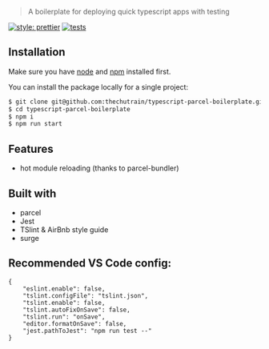 > A boilerplate for deploying quick typescript apps with testing

[![style: prettier](https://img.shields.io/badge/style-prettier-ff69b4.svg)](https://github.com/prettier/prettier)
[![tests](https://img.shields.io/badge/tests-jest-99424f.svg)](https://github.com/facebook/jest)

## Installation

Make sure you have [node](https://nodejs.org/en/) and [npm](https://www.npmjs.com/) installed first.

You can install the package locally for a single project:

```bash
$ git clone git@github.com:thechutrain/typescript-parcel-boilerplate.git
$ cd typescript-parcel-boilerplate
$ npm i
$ npm run start
```

## Features

- hot module reloading (thanks to parcel-bundler)

## Built with

- parcel
- Jest
- TSlint & AirBnb style guide
- surge

## Recommended VS Code config:
```
{
	"eslint.enable": false,
	"tslint.configFile": "tslint.json",
	"tslint.enable": false,
	"tslint.autoFixOnSave": false,
	"tslint.run": "onSave",
	"editor.formatOnSave": false,
	"jest.pathToJest": "npm run test --"
}

```